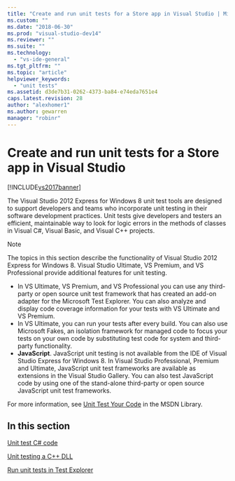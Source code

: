 ```yaml
---
title: "Create and run unit tests for a Store app in Visual Studio | Microsoft Docs"
ms.custom: ""
ms.date: "2018-06-30"
ms.prod: "visual-studio-dev14"
ms.reviewer: ""
ms.suite: ""
ms.technology: 
  - "vs-ide-general"
ms.tgt_pltfrm: ""
ms.topic: "article"
helpviewer_keywords: 
  - "unit tests"
ms.assetid: d3de7b31-0262-4373-ba84-e74eda7651e4
caps.latest.revision: 28
author: "alexhomer1"
ms.author: gewarren
manager: "robinr"
---
```

# Create and run unit tests for a Store app in Visual Studio
[!INCLUDE[vs2017banner](../includes/vs2017banner.md)]

  
The Visual Studio 2012 Express for Windows 8 unit test tools are designed to support developers and teams who incorporate unit testing in their software development practices. Unit tests give developers and testers an efficient, maintainable way to look for logic errors in the methods of classes in Visual C#, Visual Basic, and Visual C++ projects.  
  
> [!NOTE]
>  The topics in this section describe the functionality of Visual Studio 2012 Express for Windows 8. Visual Studio Ultimate, VS Premium, and VS Professional provide additional features for unit testing.  
>   
>  -   In VS Ultimate, VS Premium, and VS Professional you can use any third-party or open source unit test framework that has created an add-on adapter for the Microsoft Test Explorer. You can also analyze and display code coverage information for your tests with VS Ultimate and VS Premium.  
> -   In VS Ultimate, you can run your tests after every build. You can also use Microsoft Fakes, an isolation framework for managed code to focus your tests on your own code by substituting test code for system and third-party functionality.  
> -   **JavaScript**. JavaScript unit testing is not available from the IDE of Visual Studio Express for Windows 8. In Visual Studio Professional, Premium and Ultimate, JavaScript unit test frameworks are available as extensions in the Visual Studio Gallery. You can also test JavaScript code by using one of the stand-alone third-party or open source JavaScript unit test frameworks.  
>   
>  For more information, see [Unit Test Your Code](../test/unit-test-your-code.md) in the MSDN Library.  
  
## In this section  
 [Unit test C# code](../test/unit-testing-visual-csharp-code-in-a-store-app.md)  
  
 [Unit testing a C++ DLL](../test/unit-testing-a-visual-cpp-dll-for-store-apps.md)  
  
 [Run unit tests in Test Explorer](../test/run-unit-tests-for-store-apps-in-visual-studio.md)



